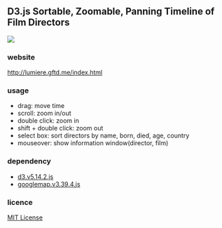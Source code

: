 ## D3.js Sortable, Zoomable, Panning Timeline of Film Directors

<img src="http://lumiere.gftd.me/screenshot.png">

### website
http://lumiere.gftd.me/index.html

### usage
- drag: move time
- scroll: zoom in/out
- double click: zoom in
- shift + double click: zoom out
- select box: sort directors by name, born, died, age, country
- mouseover: show information window(director, film)

### dependency
- [d3.v5.14.2.js](https://d3js.org)
- [googlemap.v3.39.4.js](https://cloud.google.com/maps-platform/)

### licence
[MIT License](https://spdx.org/licenses/MIT)
